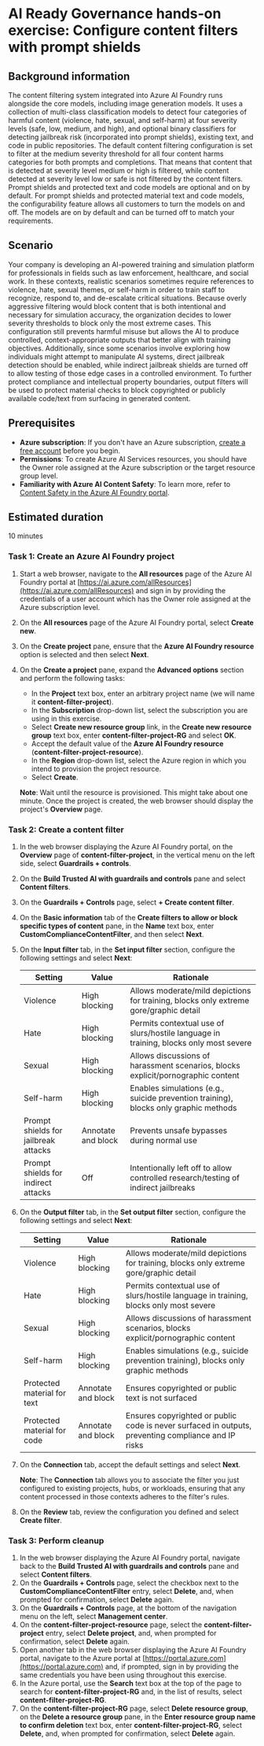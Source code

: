 # AI Ready Governance hands-on exercise: Configure content filters with prompt shields

## Background information
The content filtering system integrated into Azure AI Foundry runs alongside the core models, including image generation models. It uses a collection of multi-class classification models to detect four categories of harmful content (violence, hate, sexual, and self-harm) at four severity levels (safe, low, medium, and high), and optional binary classifiers for detecting jailbreak risk (incorporated into prompt shields), existing text, and code in public repositories.
The default content filtering configuration is set to filter at the medium severity threshold for all four content harms categories for both prompts and completions. That means that content that is detected at severity level medium or high is filtered, while content detected at severity level low or safe is not filtered by the content filters.
Prompt shields and protected text and code models are optional and on by default. For prompt shields and protected material text and code models, the configurability feature allows all customers to turn the models on and off. The models are on by default and can be turned off to match your requirements.

## Scenario
Your company is developing an AI-powered training and simulation platform for professionals in fields such as law enforcement, healthcare, and social work. In these contexts, realistic scenarios sometimes require references to violence, hate, sexual themes, or self-harm in order to train staff to recognize, respond to, and de-escalate critical situations. Because overly aggressive filtering would block content that is both intentional and necessary for simulation accuracy, the organization decides to lower severity thresholds to block only the most extreme cases. This configuration still prevents harmful misuse but allows the AI to produce controlled, context-appropriate outputs that better align with training objectives.
Additionally, since some scenarios involve exploring how individuals might attempt to manipulate AI systems, direct jailbreak detection should be enabled, while indirect jailbreak shields are turned off to allow testing of those edge cases in a controlled environment. To further protect compliance and intellectual property boundaries, output filters will be used to protect material checks to block copyrighted or publicly available code/text from surfacing in generated content.

## Prerequisites
- **Azure subscription**: If you don't have an Azure subscription, [create a free account](https://azure.microsoft.com/free/) before you begin.
- **Permissions**: To create Azure AI Services resources, you should have the Owner role assigned at the Azure subscription or the target resource group level.
- **Familiarity with Azure AI Content Safety**: To learn more, refer to [Content Safety in the Azure AI Foundry portal](https://learn.microsoft.com/en-us/azure/ai-foundry/ai-services/content-safety-overview).

## Estimated duration
10 minutes

### Task 1: Create an Azure AI Foundry project

1. Start a web browser, navigate to the **All resources** page of the Azure AI Foundry portal at [https://ai.azure.com/allResources](https://ai.azure.com/allResources) and sign in by providing the credentials of a user account which has the Owner role assigned at the Azure subscription level.
1. On the **All resources** page of the Azure AI Foundry portal, select **Create new**.
1. On the **Create project** pane, ensure that the **Azure AI Foundry resource** option is selected and then select **Next**.
1. On the **Create a project** pane, expand the **Advanced options** section and perform the following tasks:

   - In the **Project** text box, enter an arbitrary project name (we will name it **content-filter-project**).
   - In the **Subscription** drop-down list, select the subscription you are using in this exercise.
   - Select **Create new resource group** link, in the **Create new resource group** text box, enter **content-filter-project-RG** and select **OK**.
   - Accept the default value of the **Azure AI Foundry resource** (**content-filter-project-resource**).
   - In the **Region** drop-down list, select the Azure region in which you intend to provision the project resource.
   - Select **Create**.

   **Note**: Wait until the resource is provisioned. This might take about one minute. Once the project is created, the web browser should display the project's **Overview** page.

### Task 2: Create a content filter

1. In the web browser displaying the Azure AI Foundry portal, on the **Overview** page of **content-filter-project**, in the vertical menu on the left side, select **Guardrails + controls**. 
1. On the **Build Trusted AI with guardrails and controls** pane and select **Content filters**.
1. On the **Guardrails + Controls** page, select **+ Create content filter**.
1. On the **Basic information** tab of the **Create filters to allow or block specific types of content** pane, in the **Name** text box, enter **CustomComplianceContentFilter**, and then select **Next**.
1. On the **Input filter** tab, in the **Set input filter** section, configure the following settings and select **Next**:

   |Setting|Value|Rationale|
   |---|---|---|
   |Violence|High blocking|Allows moderate/mild depictions for training, blocks only extreme gore/graphic detail|
   |Hate|High blocking|Permits contextual use of slurs/hostile language in training, blocks only most severe|
   |Sexual|High blocking|Allows discussions of harassment scenarios, blocks explicit/pornographic content|
   |Self-harm|High blocking|Enables simulations (e.g., suicide prevention training), blocks only graphic methods|
   |Prompt shields for jailbreak attacks|Annotate and block|Prevents unsafe bypasses during normal use|
   |Prompt shields for indirect attacks|Off|Intentionally left off to allow controlled research/testing of indirect jailbreaks|

1. On the **Output filter** tab, in the **Set output filter** section, configure the following settings and select **Next**:

   |Setting|Value|Rationale|
   |---|---|---|
   |Violence|High blocking|Allows moderate/mild depictions for training, blocks only extreme gore/graphic detail|
   |Hate|High blocking|Permits contextual use of slurs/hostile language in training, blocks only most severe|
   |Sexual|High blocking|Allows discussions of harassment scenarios, blocks explicit/pornographic content|
   |Self-harm|High blocking|Enables simulations (e.g., suicide prevention training), blocks only graphic methods|
   |Protected material for text|Annotate and block|Ensures copyrighted or public text is not surfaced|
   |Protected material for code|Annotate and block|Ensures copyrighted or public code is never surfaced in outputs, preventing compliance and IP risks|

1. On the **Connection** tab, accept the default settings and select **Next**.

   **Note**: The **Connection** tab allows you to associate the filter you just configured to existing projects, hubs, or workloads, ensuring that any content processed in those contexts adheres to the filter's rules. 

1. On the **Review** tab, review the configuration you defined and select **Create filter**.

### Task 3: Perform cleanup

1. In the web browser displaying the Azure AI Foundry portal, navigate back to the **Build Trusted AI with guardrails and controls** pane and select **Content filters**.
1. On the **Guardrails + Controls** page, select the checkbox next to the **CustomComplianceContentFilter** entry, select **Delete**, and, when prompted for confirmation, select **Delete** again.
1. On the **Guardrails + Controls** page, at the bottom of the navigation menu on the left, select **Management center**.
1. On the **content-filter-project-resource** page, select the **content-filter-project** entry, select **Delete project**, and, when prompted for confirmation, select **Delete** again.
1. Open another tab in the web browser displaying the Azure AI Foundry portal, navigate to the Azure portal at [https://portal.azure.com](https://portal.azure.com) and, if prompted, sign in by providing the same credentials you have been using throughout this exercise.
1. In the Azure portal, use the **Search** text box at the top of the page to search for **content-filter-project-RG** and, in the list of results, select **content-filter-project-RG**.
1. On the **content-filter-project-RG** page, select **Delete resource group**, on the **Delete a resource group** pane, in the **Enter resource group name to confirm deletion** text box, enter **content-filter-project-RG**, select **Delete**, and, when prompted for confirmation, select **Delete** again.